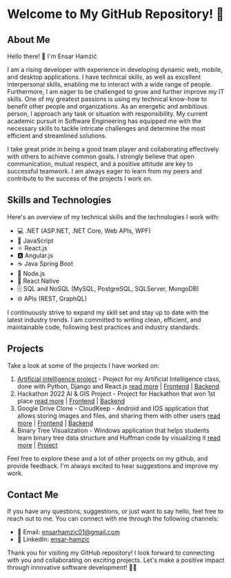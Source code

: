 # Welcome to My GitHub Repository! 👋

## About Me

Hello there! 👋 I'm Ensar Hamzić

I am a rising developer with experience in developing dynamic web, mobile, and desktop applications. I have technical skills, as well as excellent interpersonal skills, enabling me to interact with a wide range of people. Furthermore, I am eager to be challenged to grow and further improve my IT skills. One of my greatest passions is using my technical know-how to benefit other people and organizations. As an energetic and ambitious person, I approach any task or situation with responsibility. My current academic pursuit in Software Engineering has equipped me with the necessary skills to tackle intricate challenges and determine the most efficient and streamlined solutions.

I take great pride in being a good team player and collaborating effectively with others to achieve common goals. I strongly believe that open communication, mutual respect, and a positive attitude are key to successful teamwork. I am always eager to learn from my peers and contribute to the success of the projects I work on.

## Skills and Technologies

Here's an overview of my technical skills and the technologies I work with:

- 💻 .NET (ASP.NET, .NET Core, Web APIs, WPF)
- 🚀 JavaScript
- ⚛️ React.js
- 🅰️ Angular.js
- ☕ Java Spring Boot
- 📗 Node.js
- 📱 React Native
- 🗄️ SQL and NoSQL (MySQL, PostgreSQL, SQLServer, MongoDB)
- 🌐 APIs (REST, GraphQL)

I continuously strive to expand my skill set and stay up to date with the latest industry trends. I am committed to writing clean, efficient, and maintainable code, following best practices and industry standards.

## Projects

Take a look at some of the projects I have worked on:

1. [Artificial intelligence project](https://artificial-intelligence-366f5.web.app/) - Project for my Artificial Intelligence class, done with Python, Django and React.js [read more](https://github.com/ensarhamzic/artificial-intelligence-client/blob/master/README.md) | [Frontend](https://github.com/ensarhamzic/artificial-intelligence-client) | [Backend](https://github.com/ensarhamzic/artificial-intelligence-backend)
2. Hackathon 2022 AI & GIS Project - Project for Hackathon that won 1st place [read more](https://github.com/tarikibrahimovic/Geo-Collector/blob/main/README.md) | [Frontend](https://github.com/tarikibrahimovic/Geo-Collector) | [Backend](https://github.com/tarikibrahimovic/Geo-CollectorAPI)
3. Google Drive Clone - CloudKeep - Android and IOS application that allows storing images and files, and sharing them with other users [read more](https://github.com/ensarhamzic/cloudkeep-frontend/blob/main/README.md) | [Frontend](https://github.com/ensarhamzic/cloudkeep-frontend) | [Backend](https://github.com/ensarhamzic/cloudkeep-backend)
4. Binary Tree Visualization - Windows application that helps students learn binary tree data structure and Huffman code by visualizing it [read more](https://github.com/ensarhamzic/BinaryTreeProject/blob/master/README.md) | [Project](https://github.com/ensarhamzic/BinaryTreeProject)

Feel free to explore these and a lot of other projects on my github, and provide feedback. I'm always excited to hear suggestions and improve my work.

## Contact Me

If you have any questions, suggestions, or just want to say hello, feel free to reach out to me. You can connect with me through the following channels:

- 📧 Email: ensarhamzic01@gmail.com
- 💼 LinkedIn: [ensar-hamzic](https://www.linkedin.com/in/ensar-hamzic)

Thank you for visiting my GitHub repository! I look forward to connecting with you and collaborating on exciting projects. Let's make a positive impact through innovative software development! 👨‍💻

